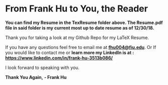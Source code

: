 # From Frank Hu to You, the Reader
**You can find my Resume in the TexResume folder above. The Resume.pdf file in said folder is my current most up to date resume as of 12/30/18.**

Thank you for taking a look at my Github Repo for my LaTeX Resume.

If you have any questions feel free to email me at **fhu004@fiu.edu**.
Or If you would like to contact me or **learn more my LinkedIn is at : https://www.linkedin.com/in/frank-hu-3513b086/**

I look forward to speaking with you.

**Thank You Again,** 
**- Frank Hu**

